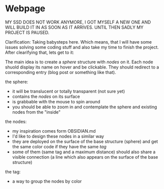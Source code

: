 # Webpage

MY SSD DOES NOT WORK ANYMORE, I GOT MYSELF A NEW ONE AND WILL BUILD IT IN AS SOON AS IT ARRIVES. UNTIL THEN SADLY MY PROJECT IS PAUSED.

Clarification: Taking babysteps here. Which means, that I will have some issues solving some coding stuff and also take my time to finish the project. 
After clearifying that, lets get to it:

The main idea is to create a *sphere* structure with *nodes* on it. Each node shuold display its name on hover and be clickable. They should redirect to a corresponding entry (blog post or something like that).

the sphere:
- it will be translucent or totally transparent (not sure yet)
- contains the *nodes* on its surface
- is grabbable with the mouse to spin around
- you should be able to zoom in and contemplate the sphere and existing nodes from the "inside"

the nodes:
- my inspiration comes form OBSIDIAN.md
- I'd like to design these nodes in a similar way
- they are deployed on the surface of the base structure (sphere) and get the same color code if they have the same *tag*
- some of them (same tag and a maximum distance) should also share a visible connection (a line which also appears on the surface of the base structure)

the tag:
- a way to group the nodes by color
